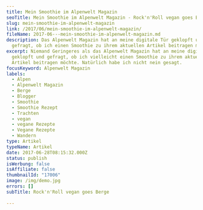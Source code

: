 ```yaml
---
title: Mein Smoothie im Alpenwelt Magazin
seoTitle: Mein Smoothie im Alpenwelt Magazin - Rock'n'Roll vegan goes Berge
slug: mein-smoothie-im-alpenwelt-magazin
link: /2017/06/mein-smoothie-im-alpenwelt-magazin/
fileName: 2017-06---mein-smoothie-im-alpenwelt-magazin.md
description: Das Alpenwelt Magazin hat an meine digitale Tür geklopft und
  gefragt, ob ich einen Smoothie zu ihrem aktuellen Artikel beitragen möchte.
excerpt: Niemand Geringeres als das Alpenwelt Magazin hat an meine digitale Tür
  geklopft und gefragt, ob ich vielleicht einen Smoothie zu ihrem aktuellen
  Artikel beitragen möchte. Natürlich habe ich nicht nein gesagt.
focusKeyword: Alpenwelt Magazin
labels:
  - Alpen
  - Alpenwelt Magazin
  - Berge
  - Blogger
  - Smoothie
  - Smoothie Rezept
  - Trachten
  - vegan
  - vegane Rezepte
  - Vegane Rezepte
  - Wandern
type: Artikel
typeName: Artikel
date: 2017-06-28T08:15:32.000Z
status: publish
isWerbung: false
isAffiliate: false
thumbnailId: "17006"
image: /img/demo.jpg
errors: []
subTitle: Rock'n'Roll vegan goes Berge
  
---
```



  